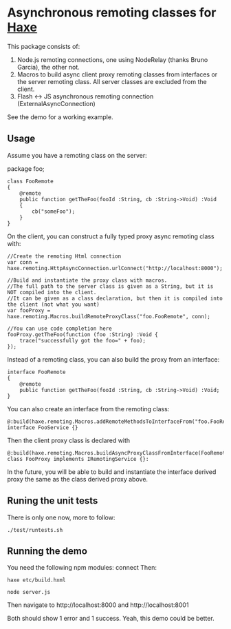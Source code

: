 [haxe]: http://http://haxe.org

# Asynchronous remoting classes for [Haxe][haxe]

This package consists of:

1. Node.js remoting connections, one using NodeRelay<T> (thanks Bruno Garcia), the other not.
2. Macros to build async client proxy remoting classes from interfaces or the server remoting class.  All server classes are excluded from the client.
3. Flash <-> JS asynchronous remoting connection (ExternalAsyncConnection)

See the demo for a working example.

## Usage

Assume you have a remoting class on the server:

package foo;

	class FooRemote
	{
		@remote
		public function getTheFoo(fooId :String, cb :String->Void) :Void
		{
			cb("someFoo");
		}
	}
	
On the client, you can construct a fully typed proxy async remoting class with:

	//Create the remoting Html connection
	var conn = haxe.remoting.HttpAsyncConnection.urlConnect("http://localhost:8000");
	
	//Build and instantiate the proxy class with macros.  
	//The full path to the server class is given as a String, but it is NOT compiled into the client.
	//It can be given as a class declaration, but then it is compiled into the client (not what you want)
	var fooProxy = haxe.remoting.Macros.buildRemoteProxyClass("foo.FooRemote", conn);
	
	//You can use code completion here
	fooProxy.getTheFoo(function (foo :String) :Void {
		trace("successfully got the foo=" + foo);
	});
	
Instead of a remoting class, you can also build the proxy from an interface:

	interface FooRemote
	{
		@remote
		public function getTheFoo(fooId :String, cb :String->Void) :Void;
	}
	
You can also create an interface from the remoting class:

	@:build(haxe.remoting.Macros.addRemoteMethodsToInterfaceFrom("foo.FooRemote"))
	interface FooService {}
	
Then the client proxy class is declared with

	@:build(haxe.remoting.Macros.buildAsyncProxyClassFromInterface(FooRemote))
	class FooProxy implements IRemotingService {}:
	
In the future, you will be able to build and instantiate the interface derived proxy the same as the class derived proxy above.

## Runing the unit tests

There is only one now, more to follow:

	./test/runtests.sh

## Running the demo

You need the following npm modules: connect
Then:

	haxe etc/build.hxml
	
	node server.js
	
Then navigate to http://localhost:8000 and http://localhost:8001

Both should show 1 error and 1 success.  Yeah, this demo could be better.
